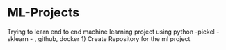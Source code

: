 # ML-Projects

Trying to learn end to end machine learning project using python -pickel -sklearn -    , github, docker
	1)  Create Repository for the ml project 